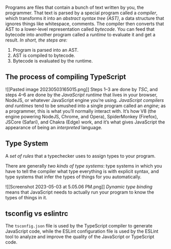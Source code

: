 Programs are files that contain a bunch of text written by you, the programmer. That text is parsed by a special program called a _compiler_, which transforms it into an _abstract syntax tree (AST)_, a data structure that ignores things like whitespace, comments. The compiler then converts that AST to a lower-level representation called _bytecode_. You can feed that bytecode into another program called a _runtime_ to evaluate it and get a result.
*In short, the steps are:*
1. Program is parsed into an AST.
2. AST is compiled to bytecode.
3. Bytecode is evaluated by the runtime.

## The process of compiling TypeScript
![[Pasted image 20230503165015.png]]
Steps 1–3 are done by *TSC*, and steps 4–6 are done by the *JavaScript runtime* that lives in your browser, NodeJS, or whatever JavaScript engine you’re using.
*JavaScript compilers and runtimes* tend to be smushed into a single program called an _engine_; as a programmer, this is what you’ll normally interact with. It’s how V8 (the engine powering NodeJS, Chrome, and Opera), SpiderMonkey (Firefox), JSCore (Safari), and Chakra (Edge) work, and it’s what gives JavaScript the appearance of being an _interpreted_ language.

## Type System
A *set of rules* that a typechecker uses to assign types to your program.

There are generally *two kinds of type systems*: type systems in which you have to tell the compiler what type everything is with explicit syntax, and type systems that infer the types of things for you automatically.

![[Screenshot 2023-05-03 at 5.05.06 PM.png]]
*Dynamic type binding* means that JavaScript needs to actually run your program to know the types of things in it.

## tsconfig vs eslintrc
The `tsconfig.json` file is used by the TypeScript compiler to generate JavaScript code, while the ESLint configuration file is used by the ESLint tool to analyze and improve the quality of the JavaScript or TypeScript code.